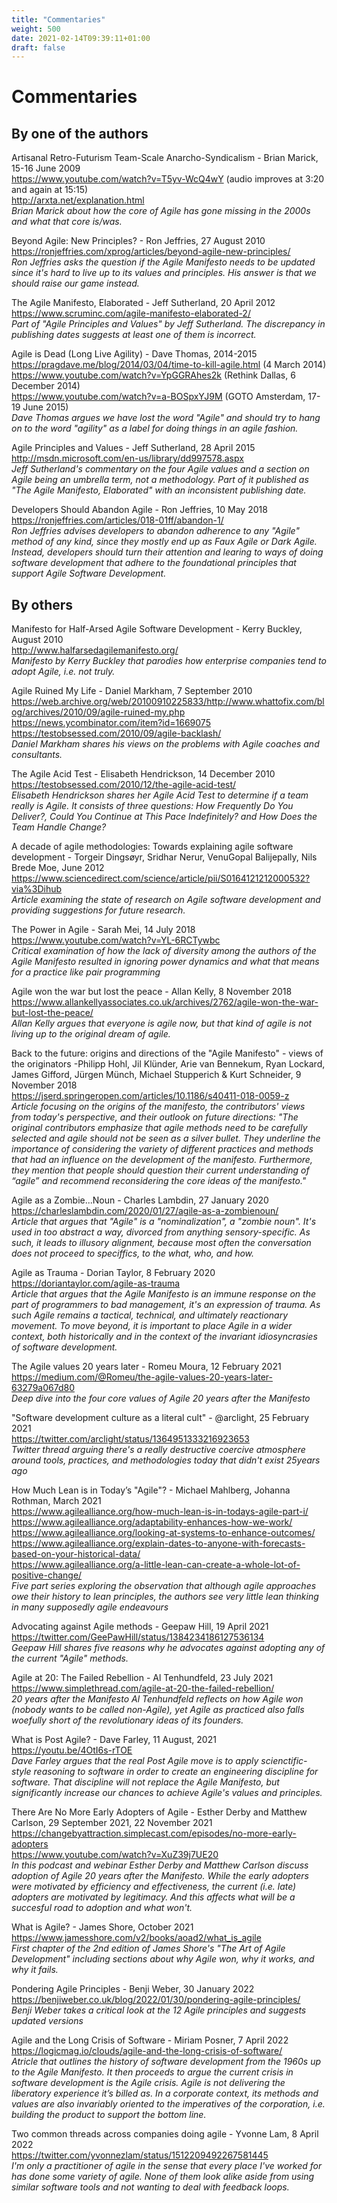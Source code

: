 ```yaml
---
title: "Commentaries"
weight: 500
date: 2021-02-14T09:39:11+01:00
draft: false
---
```


# Commentaries

## By one of the authors

Artisanal Retro-Futurism Team-Scale Anarcho-Syndicalism - Brian Marick, 15-16 June 2009  
https://www.youtube.com/watch?v=T5yv-WcQ4wY (audio improves at 3:20 and again at 15:15)  
http://arxta.net/explanation.html  
*Brian Marick about how the core of Agile has gone missing in the 2000s and what that core is/was.*

Beyond Agile: New Principles? - Ron Jeffries, 27 August 2010  
https://ronjeffries.com/xprog/articles/beyond-agile-new-principles/  
*Ron Jeffries asks the question if the Agile Manifesto needs to be updated since it's hard to live up to its values and principles. His answer is that we should raise our game instead.*

The Agile Manifesto, Elaborated - Jeff Sutherland, 20 April 2012  
https://www.scruminc.com/agile-manifesto-elaborated-2/  
*Part of "Agile Principles and Values" by Jeff Sutherland. The discrepancy in publishing dates suggests at least one of them is incorrect.*

Agile is Dead (Long Live Agility) - Dave Thomas, 2014-2015  
https://pragdave.me/blog/2014/03/04/time-to-kill-agile.html (4 March 2014)  
https://www.youtube.com/watch?v=YpGGRAhes2k (Rethink Dallas, 6 December 2014)  
https://www.youtube.com/watch?v=a-BOSpxYJ9M (GOTO Amsterdam, 17-19 June 2015)  
*Dave Thomas argues we have lost the word "Agile" and should try to hang on to the word "agility" as a label for doing things in an agile fashion.*

Agile Principles and Values - Jeff Sutherland, 28 April 2015  
http://msdn.microsoft.com/en-us/library/dd997578.aspx  
*Jeff Sutherland's commentary on the four Agile values and a section on Agile being an umbrella term, not a methodology. Part of it published as "The Agile Manifesto, Elaborated" with an inconsistent publishing date.*

Developers Should Abandon Agile - Ron Jeffries, 10 May 2018  
https://ronjeffries.com/articles/018-01ff/abandon-1/  
*Ron Jeffries advises developers to abandon adherence to any "Agile" method of any kind, since they mostly end up as Faux Agile or Dark Agile. Instead, developers should turn their attention and learing to ways of doing software development that adhere to the foundational principles that support Agile Software Development.*



## By others

Manifesto for Half-Arsed Agile Software Development - Kerry Buckley, August 2010  
http://www.halfarsedagilemanifesto.org/  
*Manifesto by Kerry Buckley that parodies how enterprise companies tend to adopt Agile, i.e. not truly.*

Agile Ruined My Life - Daniel Markham, 7 September 2010  
https://web.archive.org/web/20100910225833/http://www.whattofix.com/blog/archives/2010/09/agile-ruined-my.php  
https://news.ycombinator.com/item?id=1669075  
https://testobsessed.com/2010/09/agile-backlash/  
*Daniel Markham shares his views on the problems with Agile coaches and consultants.*

The Agile Acid Test - Elisabeth Hendrickson, 14 December 2010  
https://testobsessed.com/2010/12/the-agile-acid-test/  
*Elisabeth Hendrickson shares her Agile Acid Test to determine if a team really is Agile. It consists of three questions: How Frequently Do You Deliver?, Could You Continue at This Pace Indefinitely? and How Does the Team Handle Change?*

A decade of agile methodologies: Towards explaining agile software development - Torgeir Dingsøyr, Sridhar Nerur, VenuGopal Balijepally, Nils Brede Moe, June 2012  
https://www.sciencedirect.com/science/article/pii/S0164121212000532?via%3Dihub  
*Article examining the state of research on Agile software development and providing suggestions for future research.*

The Power in Agile - Sarah Mei, 14 July 2018  
https://www.youtube.com/watch?v=YL-6RCTywbc  
*Critical examination of how the lack of diversity among the authors of the Agile Manifesto resulted in ignoring power dynamics and what that means for a practice like pair programming*

Agile won the war but lost the peace - Allan Kelly, 8 November 2018  
https://www.allankellyassociates.co.uk/archives/2762/agile-won-the-war-but-lost-the-peace/  
*Allan Kelly argues that everyone is agile now, but that kind of agile is not living up to the original dream of agile.*

Back to the future: origins and directions of the "Agile Manifesto" - views of the originators -Philipp Hohl, Jil Klünder, Arie van Bennekum, Ryan Lockard, James Gifford, Jürgen Münch, Michael Stupperich & Kurt Schneider, 9 November 2018  
https://jserd.springeropen.com/articles/10.1186/s40411-018-0059-z  
*Article focusing on the origins of the manifesto, the contributors' views from today's perspective, and their outlook on future directions: "The original contributors emphasize that agile methods need to be carefully selected and agile should not be seen as a silver bullet. They underline the importance of considering the variety of different practices and methods that had an influence on the development of the manifesto. Furthermore, they mention that people should question their current understanding of “agile” and recommend reconsidering the core ideas of the manifesto."*

Agile as a Zombie...Noun - Charles Lambdin, 27 January 2020  
https://charleslambdin.com/2020/01/27/agile-as-a-zombienoun/  
*Article that argues that "Agile" is a "nominalization", a "zombie noun". It's used in too abstract a way, divorced from anything sensory-specific. As such, it leads to illusory alignment, because most often the conversation does not proceed to speciffics, to the what, who, and how.*

Agile as Trauma - Dorian Taylor, 8 February 2020  
https://doriantaylor.com/agile-as-trauma  
*Article that argues that the Agile Manifesto is an immune response on the part of programmers to bad management, it's an expression of trauma. As such Agile remains a tactical, technical, and ultimately reactionary movement. To move beyond, it is important to place Agile in a wider context, both historically and in the context of the invariant idiosyncrasies of software development.*

The Agile values 20 years later - Romeu Moura, 12 February 2021  
https://medium.com/@Romeu/the-agile-values-20-years-later-63279a067d80  
*Deep dive into the four core values of Agile 20 years after the Manifesto*

"Software development culture as a literal cult" - @arclight, 25 February 2021  
https://twitter.com/arclight/status/1364951333216923653  
*Twitter thread arguing there's a really destructive coercive atmosphere around tools, practices, and methodologies today that didn't exist 25years ago*

How Much Lean is in Today’s "Agile"? - Michael Mahlberg, Johanna Rothman, March 2021  
https://www.agilealliance.org/how-much-lean-is-in-todays-agile-part-i/  
https://www.agilealliance.org/adaptability-enhances-how-we-work/  
https://www.agilealliance.org/looking-at-systems-to-enhance-outcomes/  
https://www.agilealliance.org/explain-dates-to-anyone-with-forecasts-based-on-your-historical-data/  
https://www.agilealliance.org/a-little-lean-can-create-a-whole-lot-of-positive-change/  
*Five part series exploring the observation that although agile approaches owe their history to lean principles, the authors see very little lean thinking in many supposedly agile endeavours*

Advocating against Agile methods - Geepaw Hill, 19 April 2021  
https://twitter.com/GeePawHill/status/1384234186127536134  
*Geepaw Hill shares five reasons why he advocates against adopting any of the current "Agile" methods.*

Agile at 20: The Failed Rebellion - Al Tenhundfeld, 23 July 2021  
https://www.simplethread.com/agile-at-20-the-failed-rebellion/  
*20 years after the Manifesto Al Tenhundfeld reflects on how Agile won (nobody wants to be called non-Agile), yet Agile as practiced also falls woefully short of the revolutionary ideas of its founders.*

What is Post Agile? - Dave Farley, 11 August, 2021  
https://youtu.be/4OtI6s-rTOE  
*Dave Farley argues that the real Post Agile move is to apply scienctific-style reasoning to software in order to create an engineering discipline for software. That discipline will not replace the Agile Manifesto, but significantly increase our chances to achieve Agile's values and principles.*

There Are No More Early Adopters of Agile - Esther Derby and Matthew Carlson, 29 September 2021, 22 November 2021  
https://changebyattraction.simplecast.com/episodes/no-more-early-adopters  
https://www.youtube.com/watch?v=XuZ39j7UE20  
*In this podcast and webinar Esther Derby and Matthew Carlson discuss adoption of Agile 20 years after the Manifesto. While the early adopters were motivated by efficiency and effectiveness, the current (i.e. late) adopters are motivated by legitimacy. And this affects what will be a succesful road to adoption and what won't.*

What is Agile? - James Shore, October 2021  
https://www.jamesshore.com/v2/books/aoad2/what_is_agile  
*First chapter of the 2nd edition of James Shore's "The Art of Agile Development" including sections about why Agile won, why it works, and why it fails.*

Pondering Agile Principles - Benji Weber, 30 January 2022  
https://benjiweber.co.uk/blog/2022/01/30/pondering-agile-principles/  
*Benji Weber takes a critical look at the 12 Agile principles and suggests updated versions*

Agile and the Long Crisis of Software - Miriam Posner, 7 April 2022  
https://logicmag.io/clouds/agile-and-the-long-crisis-of-software/  
*Atricle that outlines the history of software development from the 1960s up to the Agile Manifesto. It then proceeds to argue the current crisis in software development is the Agile crisis. Agile is not delivering the liberatory experience it’s billed as. In a corporate context, its methods and values are also invariably oriented to the imperatives of the corporation, i.e. building the product to support the bottom line.*

Two common threads across companies doing agile - Yvonne Lam, 8 April 2022  
https://twitter.com/yvonnezlam/status/1512209492267581445  
*I'm only a practitioner of agile in the sense that every place I've worked for has done some variety of agile. None of them look alike aside from using similar software tools and not wanting to deal with feedback loops.*
